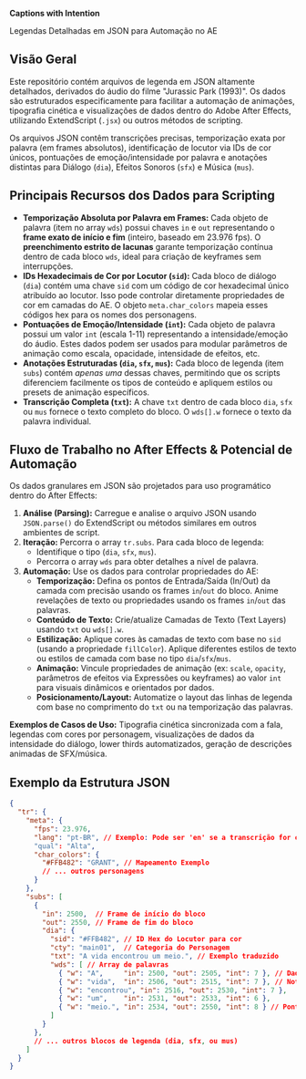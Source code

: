 **Captions with Intention**

Legendas Detalhadas em JSON para Automação no AE

## Visão Geral

Este repositório contém arquivos de legenda em JSON altamente detalhados, derivados do áudio do filme "Jurassic Park (1993)". Os dados são estruturados especificamente para facilitar a automação de animações, tipografia cinética e visualizações de dados dentro do Adobe After Effects, utilizando ExtendScript (`.jsx`) ou outros métodos de scripting.

Os arquivos JSON contêm transcrições precisas, temporização exata por palavra (em frames absolutos), identificação de locutor via IDs de cor únicos, pontuações de emoção/intensidade por palavra e anotações distintas para Diálogo (`dia`), Efeitos Sonoros (`sfx`) e Música (`mus`).

## Principais Recursos dos Dados para Scripting

*   **Temporização Absoluta por Palavra em Frames:** Cada objeto de palavra (item no array `wds`) possui chaves `in` e `out` representando o **frame exato de início e fim** (inteiro, baseado em 23.976 fps). O **preenchimento estrito de lacunas** garante temporização contínua dentro de cada bloco `wds`, ideal para criação de keyframes sem interrupções.
*   **IDs Hexadecimais de Cor por Locutor (`sid`):** Cada bloco de diálogo (`dia`) contém uma chave `sid` com um código de cor hexadecimal único atribuído ao locutor. Isso pode controlar diretamente propriedades de cor em camadas do AE. O objeto `meta.char_colors` mapeia esses códigos hex para os nomes dos personagens.
*   **Pontuações de Emoção/Intensidade (`int`):** Cada objeto de palavra possui um valor `int` (escala 1-11) representando a intensidade/emoção do áudio. Estes dados podem ser usados para modular parâmetros de animação como escala, opacidade, intensidade de efeitos, etc.
*   **Anotações Estruturadas (`dia`, `sfx`, `mus`):** Cada bloco de legenda (item `subs`) contém *apenas uma* dessas chaves, permitindo que os scripts diferenciem facilmente os tipos de conteúdo e apliquem estilos ou presets de animação específicos.
*   **Transcrição Completa (`txt`):** A chave `txt` dentro de cada bloco `dia`, `sfx` ou `mus` fornece o texto completo do bloco. O `wds[].w` fornece o texto da palavra individual.

## Fluxo de Trabalho no After Effects & Potencial de Automação

Os dados granulares em JSON são projetados para uso programático dentro do After Effects:

1.  **Análise (Parsing):** Carregue e analise o arquivo JSON usando `JSON.parse()` do ExtendScript ou métodos similares em outros ambientes de script.
2.  **Iteração:** Percorra o array `tr.subs`. Para cada bloco de legenda:
    *   Identifique o tipo (`dia`, `sfx`, `mus`).
    *   Percorra o array `wds` para obter detalhes a nível de palavra.
3.  **Automação:** Use os dados para controlar propriedades do AE:
    *   **Temporização:** Defina os pontos de Entrada/Saída (In/Out) da camada com precisão usando os frames `in`/`out` do bloco. Anime revelações de texto ou propriedades usando os frames `in`/`out` das palavras.
    *   **Conteúdo de Texto:** Crie/atualize Camadas de Texto (Text Layers) usando `txt` ou `wds[].w`.
    *   **Estilização:** Aplique cores às camadas de texto com base no `sid` (usando a propriedade `fillColor`). Aplique diferentes estilos de texto ou estilos de camada com base no tipo `dia`/`sfx`/`mus`.
    *   **Animação:** Vincule propriedades de animação (ex: `scale`, `opacity`, parâmetros de efeitos via Expressões ou keyframes) ao valor `int` para visuais dinâmicos e orientados por dados.
    *   **Posicionamento/Layout:** Automatize o layout das linhas de legenda com base no comprimento do `txt` ou na temporização das palavras.

**Exemplos de Casos de Uso:** Tipografia cinética sincronizada com a fala, legendas com cores por personagem, visualizações de dados da intensidade do diálogo, lower thirds automatizados, geração de descrições animadas de SFX/música.

## Exemplo da Estrutura JSON

```json
{
  "tr": {
    "meta": {
      "fps": 23.976,
      "lang": "pt-BR", // Exemplo: Pode ser 'en' se a transcrição for original
      "qual": "Alta",
      "char_colors": {
        "#FFB482": "GRANT", // Mapeamento Exemplo
        // ... outros personagens
      }
    },
    "subs": [
      {
        "in": 2500,  // Frame de início do bloco
        "out": 2550, // Frame de fim do bloco
        "dia": {
          "sid": "#FFB482", // ID Hex do Locutor para cor
          "cty": "main01",  // Categoria do Personagem
          "txt": "A vida encontrou um meio.", // Exemplo traduzido
          "wds": [ // Array de palavras
            { "w": "A",     "in": 2500, "out": 2505, "int": 7 }, // Dados da Palavra
            { "w": "vida",  "in": 2506, "out": 2515, "int": 7 }, // Nota: 'in' segue 'out' anterior + 1 (gap preenchido)
            { "w": "encontrou", "in": 2516, "out": 2530, "int": 7 },
            { "w": "um",    "in": 2531, "out": 2533, "int": 6 },
            { "w": "meio.", "in": 2534, "out": 2550, "int": 8 } // Pontuação anexada
          ]
        }
      },
      // ... outros blocos de legenda (dia, sfx, ou mus)
    ]
  }
}

